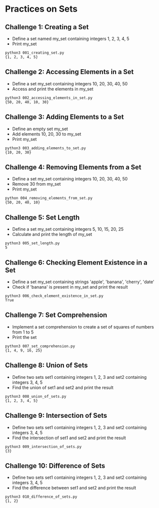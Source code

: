 # Practices on Sets

## Challenge 1: Creating a Set
- Define a set named my_set containing integers 1, 2, 3, 4, 5
- Print my_set

```commandline
python3 001_creating_set.py 
{1, 2, 3, 4, 5}
```

## Challenge 2: Accessing Elements in a Set
- Define a set my_set containing integers 10, 20, 30, 40, 50
- Access and print the elements in my_set

```commandline
python3 002_accessing_elements_in_set.py
{50, 20, 40, 10, 30}
```

## Challenge 3: Adding Elements to a Set
- Define an empty set my_set
- Add elements 10, 20, 30 to my_set
- Print my_set

```commandline
python3 003_adding_elements_to_set.py 
{10, 20, 30}
```

## Challenge 4: Removing Elements from a Set
- Define a set my_set containing integers 10, 20, 30, 40, 50
- Remove 30 from my_set
- Print my_set

```commandline
python 004_removing_elements_from_set.py 
{50, 20, 40, 10}
```

## Challenge 5: Set Length
- Define a set my_set containing integers 5, 10, 15, 20, 25
- Calculate and print the length of my_set

```commandline
python3 005_set_length.py 
5
```

## Challenge 6: Checking Element Existence in a Set
- Define a set my_set containing strings 'apple', 'banana', 'cherry', 'date'
- Check if 'banana' is present in my_set and print the result

```commandline
python3 006_check_element_existence_in_set.py 
True
```

## Challenge 7: Set Comprehension
- Implement a set comprehension to create a set of squares of numbers from 1 to 5
- Print the set

```commandline
python3 007_set_comprehension.py 
{1, 4, 9, 16, 25}
```

## Challenge 8: Union of Sets
- Define two sets set1 containing integers 1, 2, 3 and set2 containing integers 3, 4, 5
- Find the union of set1 and set2 and print the result

```commandline
python3 008_union_of_sets.py 
{1, 2, 3, 4, 5}
```

## Challenge 9: Intersection of Sets
- Define two sets set1 containing integers 1, 2, 3 and set2 containing integers 3, 4, 5
- Find the intersection of set1 and set2 and print the result

```commandline
python3 009_intersection_of_sets.py 
{3}
```

## Challenge 10: Difference of Sets
- Define two sets set1 containing integers 1, 2, 3 and set2 containing integers 3, 4, 5
- Find the difference between set1 and set2 and print the result

```commandline
python3 010_difference_of_sets.py 
{1, 2}
```
